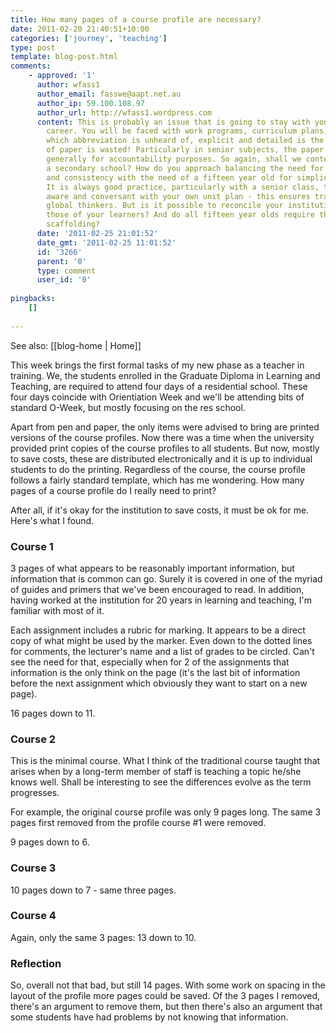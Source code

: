 ```yaml
---
title: How many pages of a course profile are necessary?
date: 2011-02-20 21:40:51+10:00
categories: ['journey', 'teaching']
type: post
template: blog-post.html
comments:
    - approved: '1'
      author: wfass1
      author_email: fasswe@aapt.net.au
      author_ip: 59.100.108.97
      author_url: http://wfass1.wordpress.com
      content: This is probably an issue that is going to stay with you in your teaching
        career. You will be faced with work programs, curriculum plans, unit plans in
        which abbreviation is unheard of, explicit and detailed is the norm, and a lot
        of paper is wasted! Particularly in senior subjects, the paper trail is huge,
        generally for accountability purposes. So again, shall we contextualise this into
        a secondary school? How do you approach balancing the need for accountability
        and consistency with the need of a fifteen year old for simplicity and explicitness?
        It is always good practice, particularly with a senior class, to make them fully
        aware and conversant with your own unit plan - this ensures transparency and supports
        global thinkers. But is it possible to reconcile your institutional needs with
        those of your learners? And do all fifteen year olds require the same level of
        scaffolding?
      date: '2011-02-25 21:01:52'
      date_gmt: '2011-02-25 11:01:52'
      id: '3266'
      parent: '0'
      type: comment
      user_id: '0'
    
pingbacks:
    []
    
---
```


See also: [[blog-home | Home]]

This week brings the first formal tasks of my new phase as a teacher in training. We, the students enrolled in the Graduate Diploma in Learning and Teaching, are required to attend four days of a residential school. These four days coincide with Orientiation Week and we'll be attending bits of standard O-Week, but mostly focusing on the res school.

Apart from pen and paper, the only items were advised to bring are printed versions of the course profiles. Now there was a time when the university provided print copies of the course profiles to all students. But now, mostly to save costs, these are distributed electronically and it is up to individual students to do the printing. Regardless of the course, the course profile follows a fairly standard template, which has me wondering. How many pages of a course profile do I really need to print?

After all, if it's okay for the institution to save costs, it must be ok for me. Here's what I found.

### Course 1

3 pages of what appears to be reasonably important information, but information that is common can go. Surely it is covered in one of the myriad of guides and primers that we've been encouraged to read. In addition, having worked at the institution for 20 years in learning and teaching, I'm familiar with most of it.

Each assignment includes a rubric for marking. It appears to be a direct copy of what might be used by the marker. Even down to the dotted lines for comments, the lecturer's name and a list of grades to be circled. Can't see the need for that, especially when for 2 of the assignments that information is the only think on the page (it's the last bit of information before the next assignment which obviously they want to start on a new page).

16 pages down to 11.

### Course 2

This is the minimal course. What I think of the traditional course taught that arises when by a long-term member of staff is teaching a topic he/she knows well. Shall be interesting to see the differences evolve as the term progresses.

For example, the original course profile was only 9 pages long. The same 3 pages first removed from the profile course #1 were removed.

9 pages down to 6.

### Course 3

10 pages down to 7 - same three pages.

### Course 4

Again, only the same 3 pages: 13 down to 10.

### Reflection

So, overall not that bad, but still 14 pages. With some work on spacing in the layout of the profile more pages could be saved. Of the 3 pages I removed, there's an argument to remove them, but then there's also an argument that some students have had problems by not knowing that information.